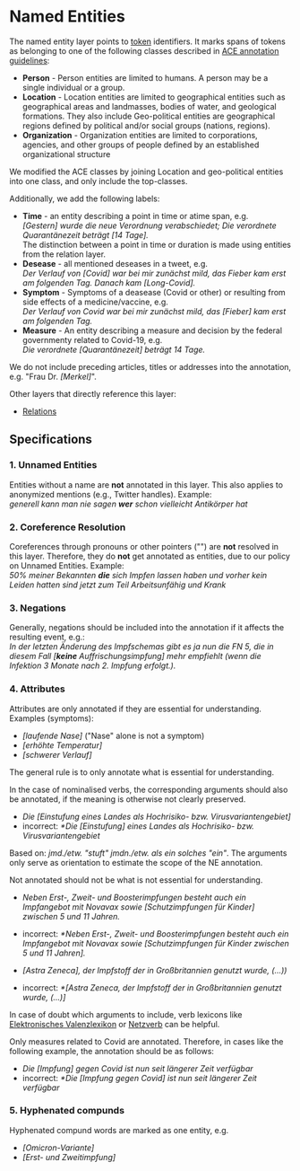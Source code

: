 # Named Entities

The named entity layer points to [token](../span_types/token.md) identifiers. It marks spans of tokens as belonging to one of the following classes described in [ACE annotation guidelines](https://www.ldc.upenn.edu/sites/www.ldc.upenn.edu/files/english-entities-guidelines-v6.6.pdf):

- **Person** - Person entities are limited to humans. A person may be a single individual or a group.
- **Location** - Location entities are limited to geographical entities such as geographical areas and landmasses, bodies of water, and geological formations. They also include Geo-political entities are geographical regions defined by political and/or social groups (nations, regions).
- **Organization** - Organization entities are limited to corporations, agencies, and other groups of people defined by an established organizational structure

We modified the ACE classes by joining Location and geo-political entities into one class, and only include the top-classes.

Additionally, we add the following labels:

- **Time** - an entity describing a point in time or atime span, e.g.  
*[Gestern] wurde die neue Verordnung verabschiedet; Die verordnete Quarantänezeit beträgt [14 Tage].*  
The distinction between a point in time or duration is made using entities from the relation layer.
- **Desease** - all mentioned deseases in a tweet, e.g.  
*Der Verlauf von [Covid] war bei mir zunächst mild, das Fieber kam erst am folgenden Tag. Danach kam [Long-Covid].*
- **Symptom** - Symptoms of a deasease (Covid or other) or resulting from side effects of a medicine/vaccine, e.g.  
*Der Verlauf von Covid war bei mir zunächst mild, das [Fieber] kam erst am folgenden Tag.*
- **Measure** - An entity describing a measure and decision by the federal governmenty related to Covid-19, e.g.  
*Die verordnete [Quarantänezeit] beträgt 14 Tage.*

We do not include preceding articles, titles or addresses into the annotation, e.g. "Frau Dr. *[Merkel]*".

Other layers that directly reference this layer:

- [Relations](relation.md)

## Specifications

### 1. Unnamed Entities

Entities without a name are **not** annotated in this layer. This also applies to anonymized mentions (e.g., Twitter handles). Example:  
*generell kann man nie sagen **wer** schon vielleicht Antikörper hat*

### 2. Coreference Resolution

Coreferences through pronouns or other pointers ("") are **not** resolved in this layer. Therefore, they do **not** get annotated as entities, due to our policy on Unnamed Entities. Example:  
*50% meiner Bekannten **die** sich Impfen lassen haben und vorher kein Leiden hatten sind jetzt zum Teil Arbeitsunfähig und Krank*

### 3. Negations

Generally, negations should be included into the annotation if it affects the resulting event, e.g.:  
*In der letzten Änderung des Impfschemas gibt es ja nun die FN 5, die in diesem Fall [**keine** Auffrischungsimpfung] mehr empfiehlt (wenn  die Infektion 3 Monate nach 2. Impfung erfolgt.).*

### 4. Attributes

Attributes are only annotated if they are essential for understanding. Examples
(symptoms):

- *[laufende Nase]* ("Nase" alone is not a symptom)
- *[erhöhte Temperatur]*
- *[schwerer Verlauf]*

The general rule is to only annotate what is essential for understanding.

In the case of nominalised verbs, the corresponding arguments should also be annotated, if the meaning is otherwise not clearly preserved.

- *Die [Einstufung eines Landes als Hochrisiko- bzw. Virusvariantengebiet]*  
- incorrect: *\*Die [Einstufung] eines Landes als Hochrisiko- bzw. Virusvariantengebiet*

Based on: *jmd./etw. "stuft" jmdn./etw. als ein solches "ein"*. The arguments only serve as orientation to estimate the scope of the NE annotation.

Not annotated should not be what is not essential for understanding.

- *Neben Erst-, Zweit- und Boosterimpfungen besteht auch ein Impfangebot mit Novavax sowie [Schutzimpfungen für Kinder] zwischen 5 und 11 Jahren.*
- incorrect: *\*Neben Erst-, Zweit- und Boosterimpfungen besteht auch ein Impfangebot mit Novavax sowie [Schutzimpfungen für Kinder zwischen 5 und 11 Jahren].*

- *[Astra Zeneca], der Impfstoff der in Großbritannien genutzt wurde, (...))*  
- incorrect: *\*[Astra Zeneca, der Impfstoff der in Großbritannien genutzt wurde, (...)]*

In case of doubt which arguments to include, verb lexicons like [Elektronisches Valenzlexikon](https://grammis.ids-mannheim.de/verbvalenz) or [Netzverb](https://www.verben.de/) can be helpful.

Only measures related to Covid are annotated. Therefore, in cases like the following example, the annotation should be as follows:

- *Die [Impfung] gegen Covid ist nun seit längerer Zeit verfügbar*
- incorrect: *\*Die [Impfung gegen Covid] ist nun seit längerer Zeit verfügbar*

### 5. Hyphenated compunds

Hyphenated compund words are marked as one entity, e.g.

- *[Omicron-Variante]*  
- *[Erst- und Zweitimpfung]*
